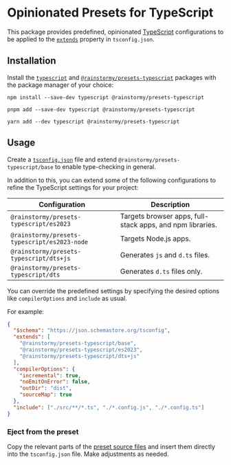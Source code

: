 # Opinionated Presets for TypeScript

This package provides predefined,
opinionated [TypeScript](https://www.typescriptlang.org) configurations to be
applied to the [`extends`](https://www.typescriptlang.org/tsconfig#extends)
property in `tsconfig.json`.

## Installation
Install the [`typescript`](https://www.npmjs.com/package/typescript)
and [`@rainstormy/presets-typescript`](https://www.npmjs.com/package/@rainstormy/presets-typescript)
packages with the package manager of your choice:

```shell
npm install --save-dev typescript @rainstormy/presets-typescript
```
```shell
pnpm add --save-dev typescript @rainstormy/presets-typescript
```
```shell
yarn add --dev typescript @rainstormy/presets-typescript
```

## Usage
Create a [`tsconfig.json`](https://www.typescriptlang.org/tsconfig) file and
extend `@rainstormy/presets-typescript/base` to enable type-checking in general.

In addition to this, you can extend some of the following configurations to
refine the TypeScript settings for your project:

| Configuration                                | Description                                               |
|----------------------------------------------|-----------------------------------------------------------|
| `@rainstormy/presets-typescript/es2023`      | Targets browser apps, full-stack apps, and npm libraries. |
| `@rainstormy/presets-typescript/es2023-node` | Targets Node.js apps.                                     |
| `@rainstormy/presets-typescript/dts+js`      | Generates `js` and `d.ts` files.                          |
| `@rainstormy/presets-typescript/dts`         | Generates `d.ts` files only.                              |

You can override the predefined settings by specifying the desired options like
`compilerOptions` and `include` as usual.

For example:

```json
{
  "$schema": "https://json.schemastore.org/tsconfig",
  "extends": [
    "@rainstormy/presets-typescript/base",
    "@rainstormy/presets-typescript/es2023",
    "@rainstormy/presets-typescript/dts+js"
  ],
  "compilerOptions": {
    "incremental": true,
    "noEmitOnError": false,
    "outDir": "dist",
    "sourceMap": true
  },
  "include": ["./src/**/*.ts", "./*.config.js", "./*.config.ts"]
}
```

### Eject from the preset
Copy the relevant parts of
the [preset source files](https://github.com/rainstormy/presets-typescript/tree/main/src)
and insert them directly into the `tsconfig.json` file. Make adjustments as
needed.
